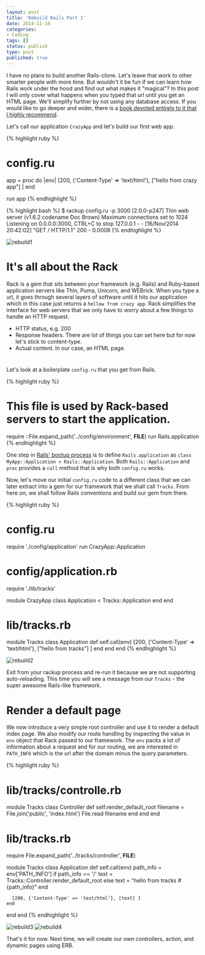 ```yaml
---
layout: post
title: 'Rebuild Rails Part 1'
date: 2014-11-16
categories:
- Coding
tags: []
status: publish
type: post
published: true
---
```


I have no plans to build another Rails-clone. Let's leave that work to other smarter people with more time.
But wouldn't it be fun if we can learn how Rails work under the hood and find out what makes it "magical"?
In this post I will only cover what happens when you typed that url until you get an HTML page. We'll simplify further by not using any database
access. If you would like to go deeper and wider, there is a [book devoted entirely to it that I highly recommend](https://rebuilding-rails.com/).

Let's call our application `CrazyApp` and let's build our first web app.

{% highlight ruby %}
# config.ru
app =  proc do |env|
  [200, {'Content-Type' => 'text/html'}, ["hello from crazy app"] ]
end

run app
{% endhighlight %}

{% highlight bash %}
$ rackup config.ru -p 3000                                                                       [2.0.0-p247]
Thin web server (v1.6.2 codename Doc Brown)
Maximum connections set to 1024
Listening on 0.0.0.0:3000, CTRL+C to stop
127.0.0.1 - - [16/Nov/2014 20:42:02] "GET / HTTP/1.1" 200 - 0.0008
{% endhighlight %}

![rebuild1](/assets/rebuild-1.png)

# It's all about the Rack

Rack is a gem that sits between your framework (e.g. Rails) and Ruby-based
application servers like Thin, Puma, Unicorn, and WEBrick. When you type a url,
it goes through several layers of software until it hits our application which
in this case just returns a `hellow from crazy app`. Rack simplifies the interface
for web servers that we only have to worry about a few things to handle an HTTP request.

* HTTP status, e.g. 200
* Response headers. There are lot of things you can set here but for now let's stick to content-type.
* Actual content. In our case, an HTML page.

# 
Let's look at a boilerplate `config.ru` that you get from Rails.

{% highlight ruby %}
# This file is used by Rack-based servers to start the application.

require ::File.expand_path('../config/environment',  __FILE__)
run Rails.application
{% endhighlight %}

One step in [Rails' bootup process](http://api.rubyonrails.org/classes/Rails/Application.html) is to
define `Rails.application` as `class MyApp::Application < Rails::Application`.
Both `Rails::Application` and `proc` provides a `call` method that is why both `config.ru` works.

Now, let's move our initial `config.ru` code to a different class that we can later extract into
a gem for our framework that we shall call `Tracks`. From here on, we shall follow Rails conventions
and build our gem from there.


{% highlight ruby %}
# config.ru
require './config/application'
run CrazyApp::Application

# config/application.rb
require './lib/tracks'

module CrazyApp
  class Application < Tracks::Application
  end
end

# lib/tracks.rb
module Tracks
  class Application
    def self.call(env)
      [200, {'Content-Type' => 'text/html'}, ["hello from tracks"] ]
    end
  end
end
{% endhighlight %}

![rebuild2](/assets/rebuild-2.png)

Exit from your rackup process and re-run it because we are not supporting auto-reloading. This time you will see a message from our `Tracks` - the super awesome Rails-like framework.

# Render a default page

We now introduce a very simple root controller and use it to render a default index page. We also modify our route handling
by inspecting the value in `env` object that Rack passed to our framework. The `env` packs a lot of information about
a request and for our routing, we are interested in `PATH_INFO` which is the url after the domain minus the query parameters.

{% highlight ruby %}
# lib/tracks/controlle.rb
module Tracks
  class Controller
    def self.render_default_root
      filename = File.join('public', 'index.html')
      File.read filename
    end
  end
end


# lib/tracks.rb
require File.expand_path('../tracks/controller', __FILE__)

module Tracks
  class Application
    def self.call(env)
      path_info = env['PATH_INFO']
      if  path_info == '/'
        text = Tracks::Controller.render_default_root
      else
        text = "hello from tracks #{path_info}"
      end

      [200, {'Content-Type' => 'text/html'}, [text] ]
    end
  end
end
{% endhighlight %}

![rebuild3](/assets/rebuild-3.png)
![rebuild4](/assets/rebuild-4.png)

That's it for now. Next time, we will create our own controllers, action, and dynamic pages using ERB.

